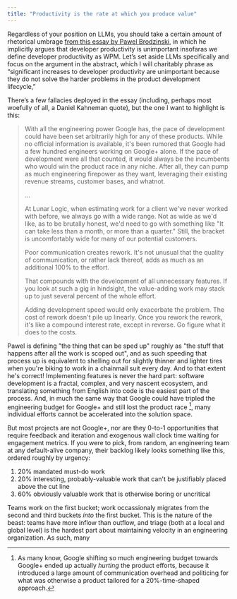 ```yaml
---
title: "Productivity is the rate at which you produce value"
---
```


Regardless of your position on LLMs, you should take a certain amount of rhetorical umbrage [from this essay by Pawel Brodzinski](https://pawelbrodzinski.substack.com/p/development-speed-is-not-a-bottleneck), in which he implicitly argues that developer productivity is unimportant insofaras we define developer productivity as WPM. Let’s set aside LLMs specifically and focus on the argument in the abstract, which I will charitably phrase as “significant increases to developer productivity are unimportant because they do not solve the harder problems in the product development lifecycle,”

There’s a few fallacies deployed in the essay (including, perhaps most woefully of all, a Daniel Kahneman quote), but the one I want to highlight is this:

> With all the engineering power Google has, the pace of development could have been set arbitrarily high for any of these products. While no official information is available, it's been rumored that Google had a few hundred engineers working on Google+ alone. If the pace of development were all that counted, it would always be the incumbents who would win the product race in any niche. After all, they can pump as much engineering firepower as they want, leveraging their existing revenue streams, customer bases, and whatnot.
>
> ...
>
> At Lunar Logic, when estimating work for a client we've never worked with before, we always go with a wide range. Not as wide as we'd like, as to be brutally honest, we'd need to go with something like "It can take less than a month, or more than a quarter." Still, the bracket is uncomfortably wide for many of our potential customers.
>
> Poor communication creates rework. It's not unusual that the quality of communication, or rather lack thereof, adds as much as an additional 100% to the effort.
>
> That compounds with the development of all unnecessary features. If you look at such a gig in hindsight, the value-adding work may stack up to just several percent of the whole effort.
>
> Adding development speed would only exacerbate the problem. The cost of rework doesn't pile up linearly. Once you rework the rework, it's like a compound interest rate, except in reverse. Go figure what it does to the costs.

Pawel is defining "the thing that can be sped up" roughly as "the stuff that happens after all the work is scoped out", and as such speeding that process up is equivalent to shelling out for slightly thinner and lighter tires when you're biking to work in a chainmail suit every day. And to that extent he's correct! Implementing features is never the hard part: software development is a fractal, complex, and very nascent ecosystem, and translating something from English into code is the easiest part of the process. And, in much the same way that Google could have tripled the engineering budget for Google+ and still lost the product race [^1], many individual efforts cannot be accelerated into the solution space.

But most projects are not Google+, nor are they 0-to-1 opportunities that require feedback and iteration and exogenous wall clock time waiting for engagement metrics. If you were to pick, from random, an engineering team at any default-alive company, their backlog likely looks something like this, ordered roughly by urgency:

1. 20% mandated must-do work
2. 20% interesting, probably-valuable work that can't be justifiably placed above the cut line
3. 60% obviously valuable work that is otherwise boring or uncritical

Teams work on the first bucket; work occassionaly migrates from the second and third buckets _into_ the first bucket. This is the nature of the beast: teams have more inflow than outflow, and triage (both at a local and global level) is the hardest part about maintaining velocity in an engineering organization. As such, many 

[^1]: As many know, Google shifting so much engineering budget towards Google+ ended up actually _hurting_ the product efforts, because it introduced a large amount of communication overhead and politicing for what was otherwise a product tailored for a 20%-time-shaped approach.